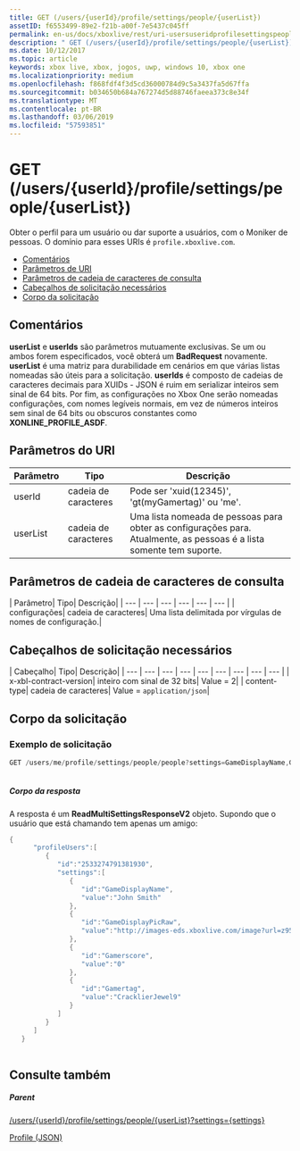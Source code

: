 ```yaml
---
title: GET (/users/{userId}/profile/settings/people/{userList})
assetID: f6553499-89e2-f21b-a00f-7e5437c045ff
permalink: en-us/docs/xboxlive/rest/uri-usersuseridprofilesettingspeopleuserlistget.html
description: " GET (/users/{userId}/profile/settings/people/{userList})"
ms.date: 10/12/2017
ms.topic: article
keywords: xbox live, xbox, jogos, uwp, windows 10, xbox one
ms.localizationpriority: medium
ms.openlocfilehash: f868fdf4f3d5cd36000784d9c5a3437fa5d67ffa
ms.sourcegitcommit: b034650b684a767274d5d88746faeea373c8e34f
ms.translationtype: MT
ms.contentlocale: pt-BR
ms.lasthandoff: 03/06/2019
ms.locfileid: "57593851"
---
```

# <a name="get-usersuseridprofilesettingspeopleuserlist"></a>GET (/users/{userId}/profile/settings/people/{userList})
Obter o perfil para um usuário ou dar suporte a usuários, com o Moniker de pessoas. O domínio para esses URIs é `profile.xboxlive.com`.
 
  * [Comentários](#ID4EV)
  * [Parâmetros de URI](#ID4EKB)
  * [Parâmetros de cadeia de caracteres de consulta](#ID4EVB)
  * [Cabeçalhos de solicitação necessários](#ID4EQC)
  * [Corpo da solicitação](#ID4E2D)
 
<a id="ID4EV"></a>

 
## <a name="remarks"></a>Comentários
 
**userList** e **userIds** são parâmetros mutuamente exclusivas. Se um ou ambos forem especificados, você obterá um **BadRequest** novamente. **userList** é uma matriz para durabilidade em cenários em que várias listas nomeadas são úteis para a solicitação. **userIds** é composto de cadeias de caracteres decimais para XUIDs - JSON é ruim em serializar inteiros sem sinal de 64 bits. Por fim, as configurações no Xbox One serão nomeadas configurações, com nomes legíveis normais, em vez de números inteiros sem sinal de 64 bits ou obscuros constantes como **XONLINE_PROFILE_ASDF**.
  
<a id="ID4EKB"></a>

 
## <a name="uri-parameters"></a>Parâmetros do URI
 
| Parâmetro| Tipo| Descrição| 
| --- | --- | --- | 
| userId| cadeia de caracteres| Pode ser 'xuid(12345)', 'gt(myGamertag)' ou 'me'.| 
| userList| cadeia de caracteres| Uma lista nomeada de pessoas para obter as configurações para. Atualmente, as pessoas é a lista somente tem suporte.| 
  
<a id="ID4EVB"></a>

 
## <a name="query-string-parameters"></a>Parâmetros de cadeia de caracteres de consulta
 
| Parâmetro| Tipo| Descrição| 
| --- | --- | --- | --- | --- | --- | 
| configurações| cadeia de caracteres| Uma lista delimitada por vírgulas de nomes de configuração.| 
  
<a id="ID4EQC"></a>

 
## <a name="required-request-headers"></a>Cabeçalhos de solicitação necessários
 
| Cabeçalho| Tipo| Descrição| 
| --- | --- | --- | --- | --- | --- | --- | --- | --- | 
| x-xbl-contract-version| inteiro com sinal de 32 bits| Value = 2| 
| content-type| cadeia de caracteres| Value = <code>application/json</code>| 
  
<a id="ID4E2D"></a>

 
## <a name="request-body"></a>Corpo da solicitação
 
<a id="ID4EBE"></a>

 
### <a name="sample-request"></a>Exemplo de solicitação
 

```cpp
GET /users/me/profile/settings/people/people?settings=GameDisplayName,GameDisplayPicRaw,Gamerscore,Gamertag
      
```

  
<a id="ID4EKE"></a>

  
 
<a id="ID4EME"></a>

 
##### <a name="response-body"></a>Corpo da resposta 
A resposta é um **ReadMultiSettingsResponseV2** objeto. Supondo que o usuário que está chamando tem apenas um amigo:
  

```cpp
{
      "profileUsers":[
         {
            "id":"2533274791381930",
            "settings":[
               {
                  "id":"GameDisplayName",
                  "value":"John Smith"
               },
               {
                  "id":"GameDisplayPicRaw",
                  "value":"http://images-eds.xboxlive.com/image?url=z951ykn43p4FqWbbFvR2Ec.8vbDhj8G2Xe7JngaTToBrrCmIEEXHC9UNrdJ6P7KIN0gxC2r1YECCd3mf2w1FDdmFCpSokJWa2z7xtVrlzOyVSc6pPRdWEXmYtpS2xE4F&format=png&w=64&h=64"
               },
               {
                  "id":"Gamerscore",
                  "value":"0"
               },
               {
                  "id":"Gamertag",
                  "value":"CracklierJewel9"
               }
            ]
         }
      ]
   }
         
```

   
<a id="ID4E3E"></a>

 
## <a name="see-also"></a>Consulte também
 
<a id="ID4E5E"></a>

 
##### <a name="parent"></a>Parent 

[/users/{userId}/profile/settings/people/{userList}?settings={settings}](uri-usersuseridprofilesettingspeopleuserlist.md)

 [Profile (JSON)](../../json/json-profile.md)

   